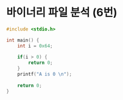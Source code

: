 # 바이너리 파일 분석 (6번)

```c
#include <stdio.h>

int main() {
    int i = 0x64;
    
    if(i > 0) {
        return 0;
    }
    printf("A is 0 \n");
    
    return 0;
}
```





